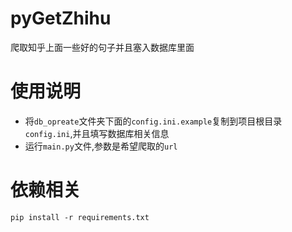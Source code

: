 # pyGetZhihu
爬取知乎上面一些好的句子并且塞入数据库里面
# 使用说明
* 将`db_opreate`文件夹下面的`config.ini.example`复制到项目根目录`config.ini`,并且填写数据库相关信息
* 运行`main.py`文件,参数是希望爬取的`url`

# 依赖相关
`pip install -r requirements.txt`
